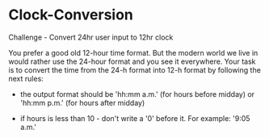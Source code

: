 # Clock-Conversion
Challenge - Convert 24hr user input to 12hr clock

You prefer a good old 12-hour time format. But the modern world we live in would rather use the 24-hour format and you see it everywhere. Your task is to convert the time from the 24-h format into 12-h format by following the next rules:

- the output format should be 'hh:mm a.m.' (for hours before midday) or 'hh:mm p.m.' (for hours after midday)

- if hours is less than 10 - don't write a '0' before it. For example: '9:05 a.m.'
